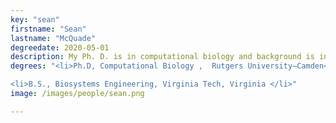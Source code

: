 ```yaml
---
key: "sean"
firstname: "Sean"
lastname: "McQuade"
degreedate: 2020-05-01
description: My Ph. D. is in computational biology and background is in pure mathematics; I have a Bachelor’s from Virginia Polytechnic Institute. I nearly finished a master’s degree in mathematics when I joined the Center for Integrative and Computational Biology (CCIB) at Rutgers Camden. I am driven to play a significant role in scientific research; this guided my decision to leave the master’s program and join the CCIB as a Ph. D. student. In the CCIB, I’ve gained experience using mathematical modeling techniques on metabolic networks and vehicular traffic, and I use simulations and control theory to analyze these models.
degrees: "<li>Ph.D, Computational Biology ,  Rutgers University–Camden</li>

<li>B.S., Biosystems Engineering, Virginia Tech, Virginia </li>"
image: /images/people/sean.png

---
```

